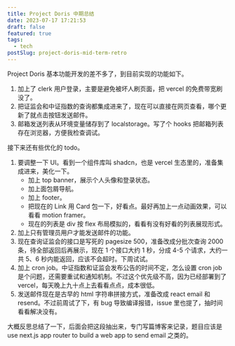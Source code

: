 ```yaml
---
title: Project Doris 中期总结
date: 2023-07-17 17:21:53
draft: false
featured: true
tags:
  - tech
postSlug: project-doris-mid-term-retro
---
```


Project Doris 基本功能开发的差不多了，到目前实现的功能如下。

1. 加上了 clerk 用户登录，主要是避免被坏人刷页面，把 vercel 的免费带宽刷没了。
2. 把证监会和中证指数的查询都集成进来了，现在可以直接在网页查看，哪个更新了就点击按钮发送邮件。
3. 邮箱发送列表从环境变量储存到了 localstorage。写了个 hooks 把邮箱列表存在浏览器，方便我检查调试。

接下来还有些优化的 todo。

1. 要调整一下 UI。看到一个组件库叫 shadcn，也是 vercel 生态里的，准备集成进来，美化一下。
   - 加上 top banner，展示个人头像和登录状态。
   - 加上面包屑导航。
   - 加上 footer。
   - 把现在的 Link 用 Card 包一下，好看点。最好再加上一点动画效果，可以看看 motion framer。
   - 现在的列表是 div 按 flex 布局模拟的，看看有没有好看的列表展现形式。
2. 加上只有管理员用户才能发送邮件的功能。
3. 现在查询证监会的接口是写死的 pagesize 500，准备改成分批次查询 2000 条，待全部返回后再展示，现在 1 个接口大约 1 秒，分成 4-5 个请求，大约一共 5、6 秒内能返回，应该不会超时。下周试试。
4. 加上 cron job。中证指数和证监会发布公告的时间不定，怎么设置 cron job 是个问题，还需要重试和通知机制。不过这个优先级不高，因为已经部署到了 vercel，每天晚上九十点上去看看点点，成本很低。
5. 发送邮件现在是古早的 html 字符串拼接方式，准备改成 react email 和 resend。不过前周试了下，有 bug 导致编译报错，issue 里也提了，抽时间看看解决没有。

大概反思总结了一下，后面会把这段抽出来，专门写篇博客来记录，题目应该是 use next.js app router to build a web app to send email 之类的。

